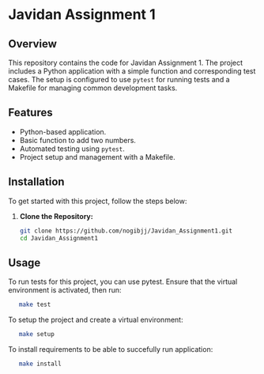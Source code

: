 # Javidan Assignment 1

## Overview

This repository contains the code for Javidan Assignment 1. The project includes a Python application with a simple function and corresponding test cases. The setup is configured to use `pytest` for running tests and a Makefile for managing common development tasks.

## Features

- Python-based application.
- Basic function to add two numbers.
- Automated testing using `pytest`.
- Project setup and management with a Makefile.

## Installation

To get started with this project, follow the steps below:

1. **Clone the Repository:**

   ```bash
   git clone https://github.com/nogibjj/Javidan_Assignment1.git
   cd Javidan_Assignment1
   ```



## Usage
To run tests for this project, you can use pytest. Ensure that the virtual environment is activated, then run:
```bash
   make test
   ```

To setup the project and create a virtual environment:
```bash
   make setup
   ```
To install requirements to be able to succefully run application:
```bash
   make install
   ```
